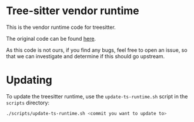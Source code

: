 Tree-sitter vendor runtime
==========================

This is the vendor runtime code for treesitter.

The original code can be found [here](https://github.com/tree-sitter/tree-sitter).

As this code is not ours, if you find any bugs, feel free to open an issue, so that we can
investigate and determine if this should go upstream.

# Updating

To update the treesitter runtime, use the `update-ts-runtime.sh` script in the `scripts` directory:
```sh
./scripts/update-ts-runtime.sh <commit you want to update to>
```
